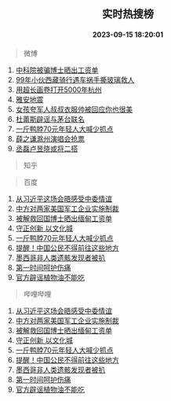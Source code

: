 <div align="center"><h2>实时热搜榜</h2><h4>2023-09-15 18:20:01</h4></div>

> 微博  

1. [中科院被骗博士晒出工资单](https://s.weibo.com/weibo?q=%23%E4%B8%AD%E7%A7%91%E9%99%A2%E8%A2%AB%E9%AA%97%E5%8D%9A%E5%A3%AB%E6%99%92%E5%87%BA%E5%B7%A5%E8%B5%84%E5%8D%95%23&t=31&band_rank=1&Refer=top)<br />
2. [99年小伙西藏骑行遇车祸手撕玻璃救人](https://s.weibo.com/weibo?q=%2399%E5%B9%B4%E5%B0%8F%E4%BC%99%E8%A5%BF%E8%97%8F%E9%AA%91%E8%A1%8C%E9%81%87%E8%BD%A6%E7%A5%B8%E6%89%8B%E6%92%95%E7%8E%BB%E7%92%83%E6%95%91%E4%BA%BA%23&t=31&band_rank=2&Refer=top)<br />
3. [用超长画卷打开5000年杭州](https://s.weibo.com/weibo?q=%23%E7%94%A8%E8%B6%85%E9%95%BF%E7%94%BB%E5%8D%B7%E6%89%93%E5%BC%805000%E5%B9%B4%E6%9D%AD%E5%B7%9E%23&t=31&band_rank=3&Refer=top)<br />
4. [雅安地震](https://s.weibo.com/weibo?q=%E9%9B%85%E5%AE%89%E5%9C%B0%E9%9C%87&t=31&band_rank=4&Refer=top)<br />
5. [女孩夸军人叔叔衣服帅被回应你也很美](https://s.weibo.com/weibo?q=%23%E5%A5%B3%E5%AD%A9%E5%A4%B8%E5%86%9B%E4%BA%BA%E5%8F%94%E5%8F%94%E8%A1%A3%E6%9C%8D%E5%B8%85%E8%A2%AB%E5%9B%9E%E5%BA%94%E4%BD%A0%E4%B9%9F%E5%BE%88%E7%BE%8E%23&t=31&band_rank=5&Refer=top)<br />
6. [杜蕾斯辟谣与茅台联名](https://s.weibo.com/weibo?q=%23%E6%9D%9C%E8%95%BE%E6%96%AF%E8%BE%9F%E8%B0%A3%E4%B8%8E%E8%8C%85%E5%8F%B0%E8%81%94%E5%90%8D%23&t=31&band_rank=6&Refer=top)<br />
7. [一斤鸭脖70元年轻人大喊少抓点](https://s.weibo.com/weibo?q=%23%E4%B8%80%E6%96%A4%E9%B8%AD%E8%84%9670%E5%85%83%E5%B9%B4%E8%BD%BB%E4%BA%BA%E5%A4%A7%E5%96%8A%E5%B0%91%E6%8A%93%E7%82%B9%23&t=31&band_rank=7&Refer=top)<br />
8. [薛之谦滁州演唱会抢票](https://s.weibo.com/weibo?q=%E8%96%9B%E4%B9%8B%E8%B0%A6%E6%BB%81%E5%B7%9E%E6%BC%94%E5%94%B1%E4%BC%9A%E6%8A%A2%E7%A5%A8&t=31&band_rank=8&Refer=top)<br />
9. [丞磊卢昱晓或将二搭](https://s.weibo.com/weibo?q=%23%E4%B8%9E%E7%A3%8A%E5%8D%A2%E6%98%B1%E6%99%93%E6%88%96%E5%B0%86%E4%BA%8C%E6%90%AD%23&t=31&band_rank=9&Refer=top)<br />

> 知乎  


> 百度  

1. [从习近平这场会晤感受中委情谊](https://www.baidu.com/s?wd=%E4%BB%8E%E4%B9%A0%E8%BF%91%E5%B9%B3%E8%BF%99%E5%9C%BA%E4%BC%9A%E6%99%A4%E6%84%9F%E5%8F%97%E4%B8%AD%E5%A7%94%E6%83%85%E8%B0%8A&sa=fyb_news&rsv_dl=fyb_news)<br />
2. [中方对两家美国军工企业实施制裁](https://www.baidu.com/s?wd=%E4%B8%AD%E6%96%B9%E5%AF%B9%E4%B8%A4%E5%AE%B6%E7%BE%8E%E5%9B%BD%E5%86%9B%E5%B7%A5%E4%BC%81%E4%B8%9A%E5%AE%9E%E6%96%BD%E5%88%B6%E8%A3%81&sa=fyb_news&rsv_dl=fyb_news)<br />
3. [被解救回国博士晒出缅甸工资单](https://www.baidu.com/s?wd=%E8%A2%AB%E8%A7%A3%E6%95%91%E5%9B%9E%E5%9B%BD%E5%8D%9A%E5%A3%AB%E6%99%92%E5%87%BA%E7%BC%85%E7%94%B8%E5%B7%A5%E8%B5%84%E5%8D%95&sa=fyb_news&rsv_dl=fyb_news)<br />
4. [守正创新 以文化城](https://www.baidu.com/s?wd=%E5%AE%88%E6%AD%A3%E5%88%9B%E6%96%B0+%E4%BB%A5%E6%96%87%E5%8C%96%E5%9F%8E&sa=fyb_news&rsv_dl=fyb_news)<br />
5. [一斤鸭脖70元年轻人大喊少抓点](https://www.baidu.com/s?wd=%E4%B8%80%E6%96%A4%E9%B8%AD%E8%84%9670%E5%85%83%E5%B9%B4%E8%BD%BB%E4%BA%BA%E5%A4%A7%E5%96%8A%E5%B0%91%E6%8A%93%E7%82%B9&sa=fyb_news&rsv_dl=fyb_news)<br />
6. [提醒！中国公民不得前往这些地方](https://www.baidu.com/s?wd=%E6%8F%90%E9%86%92%EF%BC%81%E4%B8%AD%E5%9B%BD%E5%85%AC%E6%B0%91%E4%B8%8D%E5%BE%97%E5%89%8D%E5%BE%80%E8%BF%99%E4%BA%9B%E5%9C%B0%E6%96%B9&sa=fyb_news&rsv_dl=fyb_news)<br />
7. [墨西哥非人类遗骸发现者被扒](https://www.baidu.com/s?wd=%E5%A2%A8%E8%A5%BF%E5%93%A5%E9%9D%9E%E4%BA%BA%E7%B1%BB%E9%81%97%E9%AA%B8%E5%8F%91%E7%8E%B0%E8%80%85%E8%A2%AB%E6%89%92&sa=fyb_news&rsv_dl=fyb_news)<br />
8. [第一时间呵护伤痛](https://www.baidu.com/s?wd=%23%E7%AC%AC%E4%B8%80%E6%97%B6%E9%97%B4%E5%91%B5%E6%8A%A4%E4%BC%A4%E7%97%9B%23&sa=fyb_news&rsv_dl=fyb_news)<br />
9. [官方辟谣植物油不能吃](https://www.baidu.com/s?wd=%E5%AE%98%E6%96%B9%E8%BE%9F%E8%B0%A3%E6%A4%8D%E7%89%A9%E6%B2%B9%E4%B8%8D%E8%83%BD%E5%90%83&sa=fyb_news&rsv_dl=fyb_news)<br />

> 哔哩哔哩  

1. [从习近平这场会晤感受中委情谊](https://www.baidu.com/s?wd=%E4%BB%8E%E4%B9%A0%E8%BF%91%E5%B9%B3%E8%BF%99%E5%9C%BA%E4%BC%9A%E6%99%A4%E6%84%9F%E5%8F%97%E4%B8%AD%E5%A7%94%E6%83%85%E8%B0%8A&sa=fyb_news&rsv_dl=fyb_news)<br />
2. [中方对两家美国军工企业实施制裁](https://www.baidu.com/s?wd=%E4%B8%AD%E6%96%B9%E5%AF%B9%E4%B8%A4%E5%AE%B6%E7%BE%8E%E5%9B%BD%E5%86%9B%E5%B7%A5%E4%BC%81%E4%B8%9A%E5%AE%9E%E6%96%BD%E5%88%B6%E8%A3%81&sa=fyb_news&rsv_dl=fyb_news)<br />
3. [被解救回国博士晒出缅甸工资单](https://www.baidu.com/s?wd=%E8%A2%AB%E8%A7%A3%E6%95%91%E5%9B%9E%E5%9B%BD%E5%8D%9A%E5%A3%AB%E6%99%92%E5%87%BA%E7%BC%85%E7%94%B8%E5%B7%A5%E8%B5%84%E5%8D%95&sa=fyb_news&rsv_dl=fyb_news)<br />
4. [守正创新 以文化城](https://www.baidu.com/s?wd=%E5%AE%88%E6%AD%A3%E5%88%9B%E6%96%B0+%E4%BB%A5%E6%96%87%E5%8C%96%E5%9F%8E&sa=fyb_news&rsv_dl=fyb_news)<br />
5. [一斤鸭脖70元年轻人大喊少抓点](https://www.baidu.com/s?wd=%E4%B8%80%E6%96%A4%E9%B8%AD%E8%84%9670%E5%85%83%E5%B9%B4%E8%BD%BB%E4%BA%BA%E5%A4%A7%E5%96%8A%E5%B0%91%E6%8A%93%E7%82%B9&sa=fyb_news&rsv_dl=fyb_news)<br />
6. [提醒！中国公民不得前往这些地方](https://www.baidu.com/s?wd=%E6%8F%90%E9%86%92%EF%BC%81%E4%B8%AD%E5%9B%BD%E5%85%AC%E6%B0%91%E4%B8%8D%E5%BE%97%E5%89%8D%E5%BE%80%E8%BF%99%E4%BA%9B%E5%9C%B0%E6%96%B9&sa=fyb_news&rsv_dl=fyb_news)<br />
7. [墨西哥非人类遗骸发现者被扒](https://www.baidu.com/s?wd=%E5%A2%A8%E8%A5%BF%E5%93%A5%E9%9D%9E%E4%BA%BA%E7%B1%BB%E9%81%97%E9%AA%B8%E5%8F%91%E7%8E%B0%E8%80%85%E8%A2%AB%E6%89%92&sa=fyb_news&rsv_dl=fyb_news)<br />
8. [第一时间呵护伤痛](https://www.baidu.com/s?wd=%23%E7%AC%AC%E4%B8%80%E6%97%B6%E9%97%B4%E5%91%B5%E6%8A%A4%E4%BC%A4%E7%97%9B%23&sa=fyb_news&rsv_dl=fyb_news)<br />
9. [官方辟谣植物油不能吃](https://www.baidu.com/s?wd=%E5%AE%98%E6%96%B9%E8%BE%9F%E8%B0%A3%E6%A4%8D%E7%89%A9%E6%B2%B9%E4%B8%8D%E8%83%BD%E5%90%83&sa=fyb_news&rsv_dl=fyb_news)<br />
